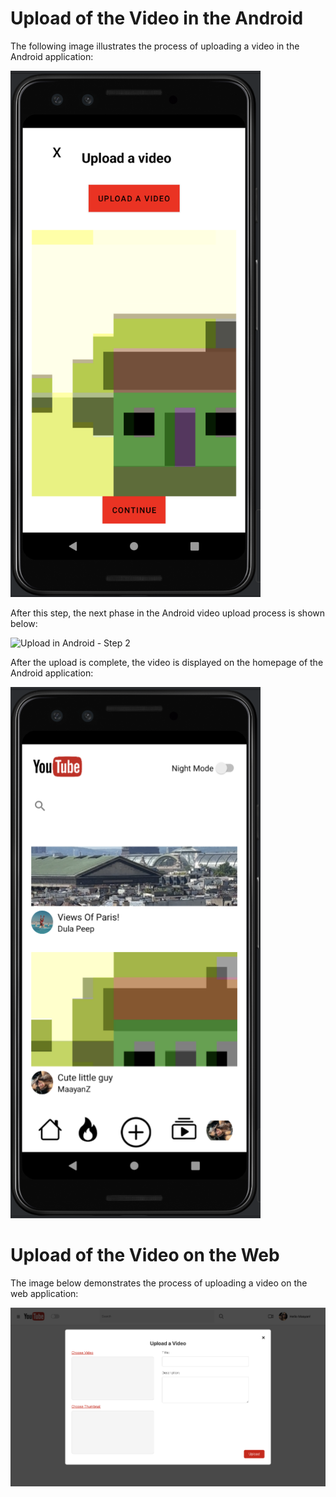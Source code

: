 
# Upload of the Video in the Android

The following image illustrates the process of uploading a video in the Android application:

<img src="../images/uploadAndroid.png" alt="Upload in Android - Step 1" width="400"/>

After this step, the next phase in the Android video upload process is shown below:

<img src="../images/upload2Android.png" alt="Upload in Android - Step 2" width="400"/>

After the upload is complete, the video is displayed on the homepage of the Android application:

<img src="../images/upload3Android.png" alt="Video in HomePage" width="400"/>


# Upload of the Video on the Web

The image below demonstrates the process of uploading a video on the web application:

![Upload in Web](../images/uploadWeb.png)

